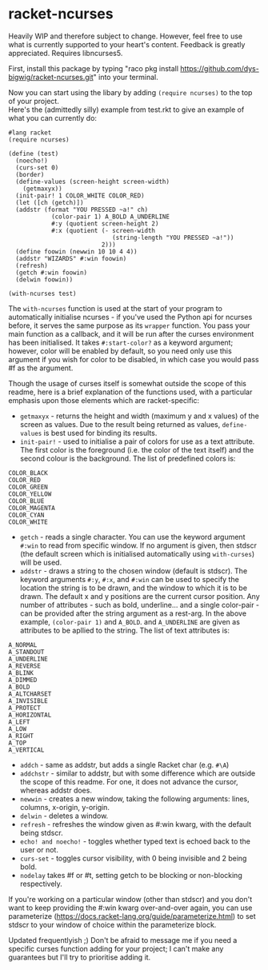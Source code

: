 # racket-ncurses
Heavily WIP and therefore subject to change. However, feel free to use what is currently supported to your heart's content. Feedback is greatly appreciated. Requires libncurses5.

First, install this package by typing "raco pkg install https://github.com/dys-bigwig/racket-ncurses.git" into your terminal.

Now you can start using the libary by adding ```(require ncurses)``` to the top of your project.\
Here's the (admittedly silly) example from test.rkt to give an example of what you can currently do:
```
#lang racket
(require ncurses)

(define (test)
  (noecho!)
  (curs-set 0)
  (border)
  (define-values (screen-height screen-width)
    (getmaxyx))
  (init-pair! 1 COLOR_WHITE COLOR_RED)
  (let ([ch (getch)])
  (addstr (format "YOU PRESSED ~a!" ch)         
            (color-pair 1) A_BOLD A_UNDERLINE
            #:y (quotient screen-height 2)
            #:x (quotient (- screen-width
                             (string-length "YOU PRESSED ~a!"))
                          2)))
  (define foowin (newwin 10 10 4 4))
  (addstr "WIZARDS" #:win foowin)
  (refresh)
  (getch #:win foowin)
  (delwin foowin))

(with-ncurses test)
```
The ```with-ncurses``` function is used at the start of your program to automatically initialise ncurses - if you've used the Python api for ncurses before, it serves the same purpose as its ```wrapper``` function. You pass your main function as a callback, and it will be run after the curses environment has been initialised. It takes ```#:start-color?``` as a keyword argument; however, color will be enabled by default, so you need only use this argument if you wish for color to be disabled, in which case you would pass #f as the argument.

Though the usage of curses itself is somewhat outside the scope of this readme, here is a brief explanation of the functions used, with a particular emphasis upon those elements which are racket-specific:
* ```getmaxyx``` - returns the height and width (maximum y and x values) of the screen as values. Due to the result being returned as values, ```define-values``` is best used for binding its results.
* ```init-pair!``` - used to initialise a pair of colors for use as a text attribute. The first color is the foreground (i.e. the color of the text itself) and the second colour is the background. The list of predefined colors is:
```
COLOR_BLACK
COLOR_RED
COLOR_GREEN
COLOR_YELLOW
COLOR_BLUE
COLOR_MAGENTA
COLOR_CYAN
COLOR_WHITE
```
* ```getch``` - reads a single character. You can use the keyword argument ```#:win``` to read from specific window. If no argument is given, then stdscr (the default screen which is initialised automatically using ```with-curses```) will be used.
* ```addstr``` - draws a string to the chosen window (default is stdscr). The keyword arguments ```#:y```, ```#:x```, and ```#:win``` can be used to specify the location the string is to be drawn, and the window to which it is to be drawn. The default x and y positions are the current cursor position. Any number of attributes - such as bold, underline... and a single color-pair - can be provided after the string argument as a rest-arg. In the above example, ``(color-pair 1)`` and ```A_BOLD```. and ```A_UNDERLINE``` are given as attributes to be apllied to the string. The list of text attributes is:
```
A_NORMAL       
A_STANDOUT     
A_UNDERLINE    
A_REVERSE      
A_BLINK        
A_DIMMED       
A_BOLD         
A_ALTCHARSET   
A_INVISIBLE    
A_PROTECT      
A_HORIZONTAL   
A_LEFT         
A_LOW          
A_RIGHT        
A_TOP          
A_VERTICAL
```
* ```addch``` - same as addstr, but adds a single Racket char (e.g. ```#\A```)
* ```addchstr``` - similar to addstr, but with some difference which are outside the scope of this readme. For one, it does not advance the cursor, whereas addstr does.
* ```newwin``` - creates a new window, taking the following arguments: lines, columns, x-origin, y-origin.
* ```delwin``` - deletes a window.
* ```refresh``` - refreshes the window given as #:win kwarg, with the default being stdscr. 
* ```echo! and noecho!``` - toggles whether typed text is echoed back to the user or not.
* ```curs-set``` - toggles cursor visibility, with 0 being invisible and 2 being bold.
* ```nodelay``` takes #f or #t, setting getch to be blocking or non-blocking respectively.

If you're working on a particular window (other than stdscr) and you don't want to keep providing the #:win kwarg over-and-over again, you can use parameterize (https://docs.racket-lang.org/guide/parameterize.html) to set stdscr to your window of choice within the parameterize block.

Updated frequentlyish ;) Don't be afraid to message me if you need a specific curses function adding for your project; I can't make any guarantees but I'll try to prioritise adding it.
